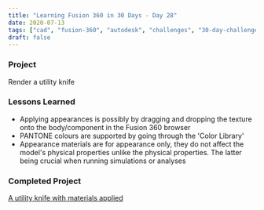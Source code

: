 ```yaml
---
title: "Learning Fusion 360 in 30 Days - Day 28"
date: 2020-07-13
tags: ["cad", "fusion-360", "autodesk", "challenges", "30-day-challenge", "fusion-360-in-30"]
draft: false
---
```

### Project
Render a utility knife

### Lessons Learned
- Applying appearances is possibly by dragging and dropping the texture onto the body/component in the Fusion 360 browser
- PANTONE colours are supported by going through the 'Color Library'
- Appearance materials are for appearance only, they do not affect the model's physical properties unlike the physical properties. The latter being crucial when running simulations or analyses

### Completed Project
[A utility knife with materials applied](https://a360.co/2Oo0e3v)
